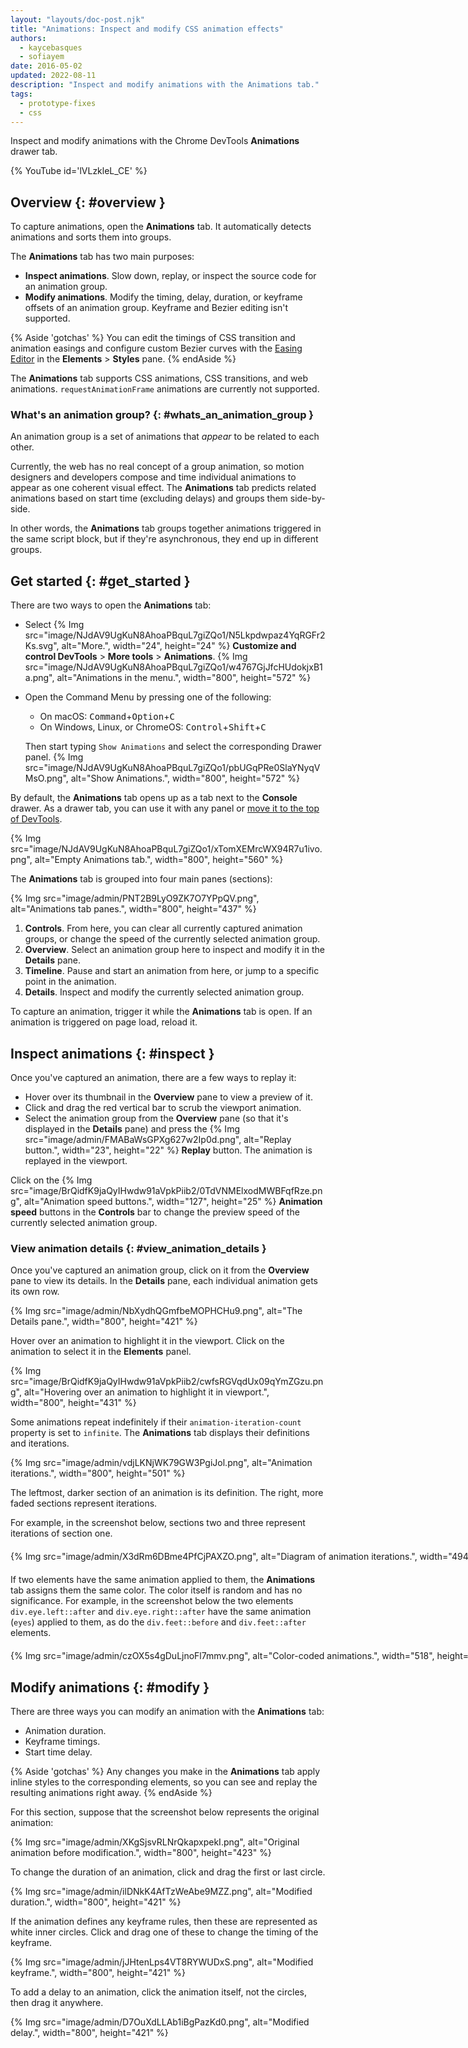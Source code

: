 ```yaml
---
layout: "layouts/doc-post.njk"
title: "Animations: Inspect and modify CSS animation effects"
authors:
  - kaycebasques
  - sofiayem
date: 2016-05-02
updated: 2022-08-11
description: "Inspect and modify animations with the Animations tab."
tags:
  - prototype-fixes
  - css
---
```


Inspect and modify animations with the Chrome DevTools **Animations** drawer tab.

{% YouTube id='lVLzkleL_CE' %}

## Overview {: #overview }

To capture animations, open the **Animations** tab. It automatically detects animations and sorts them into groups.

The **Animations** tab has two main purposes:

- **Inspect animations**. Slow down, replay, or inspect the source code for an animation
  group.
- **Modify animations**. Modify the timing, delay, duration, or keyframe offsets of an
  animation group. Keyframe and Bezier editing isn't supported.

{% Aside 'gotchas' %}
You can edit the timings of CSS transition and animation easings and configure custom Bezier curves with the [Easing Editor](/docs/devtools/css/reference/#edit-easing) in the **Elements** > **Styles** pane.
{% endAside %}

The **Animations** tab supports CSS animations, CSS transitions, and web animations.
`requestAnimationFrame` animations are currently not supported.

### What's an animation group? {: #whats_an_animation_group }

An animation group is a set of animations that _appear_ to be related to each other. 

Currently, the web has no real concept of a group animation, so motion designers and developers compose and time individual animations to appear as one coherent visual effect. The **Animations** tab predicts related animations based on start time (excluding delays) and groups them side-by-side.

In other words, the **Animations** tab groups together animations triggered in the same script block, but if they're asynchronous, they end up in different groups.

## Get started {: #get_started }

There are two ways to open the **Animations** tab:

- Select {% Img src="image/NJdAV9UgKuN8AhoaPBquL7giZQo1/N5Lkpdwpaz4YqRGFr2Ks.svg", alt="More.", width="24", height="24" %} **Customize and control DevTools** > **More tools** > **Animations**.
  {% Img src="image/NJdAV9UgKuN8AhoaPBquL7giZQo1/w4767GjJfcHUdokjxB1a.png", alt="Animations in the menu.", width="800", height="572" %}
- Open the Command Menu by pressing one of the following:
  - On macOS: <kbd>Command</kbd>+<kbd>Option</kbd>+<kbd>C</kbd>
  - On Windows, Linux, or ChromeOS: <kbd>Control</kbd>+<kbd>Shift</kbd>+<kbd>C</kbd> 

  Then start typing `Show Animations` and select the corresponding Drawer panel.
  {% Img src="image/NJdAV9UgKuN8AhoaPBquL7giZQo1/pbUGqPRe0SlaYNyqVMsO.png", alt="Show Animations.", width="800", height="572" %}

By default, the **Animations** tab opens up as a tab next to the **Console** drawer. As a drawer tab, you can use it with any panel or [move it to the top of DevTools](/docs/devtools/customize/#reorder).

{% Img src="image/NJdAV9UgKuN8AhoaPBquL7giZQo1/xTomXEMrcWX94R7u1ivo.png", alt="Empty Animations tab.", width="800", height="560" %}

The **Animations** tab is grouped into four main panes (sections):

<div class="elevation--4">{% Img src="image/admin/PNT2B9LyO9ZK7O7YPpQV.png", alt="Animations tab panes.", width="800", height="437" %}</div>

1.  **Controls**. From here, you can clear all currently captured animation groups, or change the
    speed of the currently selected animation group.
2.  **Overview**. Select an animation group here to inspect and modify it in the **Details** pane.
3.  **Timeline**. Pause and start an animation from here, or jump to a specific point in the
    animation.
4.  **Details**. Inspect and modify the currently selected animation group.

To capture an animation, trigger it while the **Animations** tab is open. If an animation is triggered on page load, reload it.

## Inspect animations {: #inspect }

Once you've captured an animation, there are a few ways to replay it:

- Hover over its thumbnail in the **Overview** pane to view a preview of it.
- Click and drag the red vertical bar to scrub the viewport animation.
- Select the animation group from the **Overview** pane (so that it's displayed in the **Details**
  pane) and press the {% Img src="image/admin/FMABaWsGPXg627w2Ip0d.png", alt="Replay button.", width="23", height="22" %} **Replay** button. The
  animation is replayed in the viewport.

Click on the {% Img src="image/BrQidfK9jaQyIHwdw91aVpkPiib2/0TdVNMElxodMWBFqfRze.png", alt="Animation speed buttons.", width="127", height="25" %} **Animation speed** buttons in the **Controls** bar to change the preview speed of the currently selected animation group.

### View animation details {: #view_animation_details }

Once you've captured an animation group, click on it from the **Overview** pane to view its details.
In the **Details** pane, each individual animation gets its own row.

<div class="elevation--4">{% Img src="image/admin/NbXydhQGmfbeMOPHCHu9.png", alt="The Details pane.", width="800", height="421" %}</div>

Hover over an animation to highlight it in the viewport. Click on the animation to select it in the
**Elements** panel.

<div class="elevation--4">{% Img src="image/BrQidfK9jaQyIHwdw91aVpkPiib2/cwfsRGVqdUx09qYmZGzu.png", alt="Hovering over an animation to highlight it in viewport.", width="800", height="431" %}</div>

Some animations repeat indefinitely if their `animation-iteration-count` property is set to `infinite`. The **Animations** tab displays their definitions and iterations.

<div class="elevation--4">{% Img src="image/admin/vdjLKNjWK79GW3PgiJol.png", alt="Animation iterations.", width="800", height="501" %}</div>

The leftmost, darker section of an animation is its definition. The right, more faded sections
represent iterations.

For example, in the screenshot below, sections two and three represent
iterations of section one.

<div class="elevation--4" style="width: max-content; margin: 20px auto;">{% Img src="image/admin/X3dRm6DBme4PfCjPAXZO.png", alt="Diagram of animation iterations.", width="494", height="110" %}</div>

If two elements have the same animation applied to them, the **Animations** tab assigns them the
same color. The color itself is random and has no significance. For example, in the screenshot below
the two elements `div.eye.left::after` and `div.eye.right::after` have the same animation (`eyes`)
applied to them, as do the `div.feet::before` and `div.feet::after` elements.

<div class="elevation--4" style="width: max-content; margin: 20px auto;">{% Img src="image/admin/czOX5s4gDuLjnoFl7mmv.png", alt="Color-coded animations.", width="518", height="268" %}</div>

## Modify animations {: #modify }

There are three ways you can modify an animation with the **Animations** tab:

- Animation duration.
- Keyframe timings.
- Start time delay.

{% Aside 'gotchas' %}
Any changes you make in the **Animations** tab apply inline styles to the corresponding elements, so you can see and replay the resulting animations right away.
{% endAside %}

For this section, suppose that the screenshot below represents the original animation:

<div class="elevation--4">{% Img src="image/admin/XKgSjsvRLNrQkapxpekI.png", alt="Original animation before modification.", width="800", height="423" %}</div>

To change the duration of an animation, click and drag the first or last circle.

<div class="elevation--4">{% Img src="image/admin/ilDNkK4AfTzWeAbe9MZZ.png", alt="Modified duration.", width="800", height="421" %}</div>

If the animation defines any keyframe rules, then these are represented as white inner circles.
Click and drag one of these to change the timing of the keyframe.

<div class="elevation--4">{% Img src="image/admin/jJHtenLps4VT8RYWUDxS.png", alt="Modified keyframe.", width="800", height="421" %}</div>

To add a delay to an animation, click the animation itself, not the circles, then drag it anywhere.

<div class="elevation--4">{% Img src="image/admin/D7OuXdLLAb1iBgPazKd0.png", alt="Modified delay.", width="800", height="421" %}</div>
